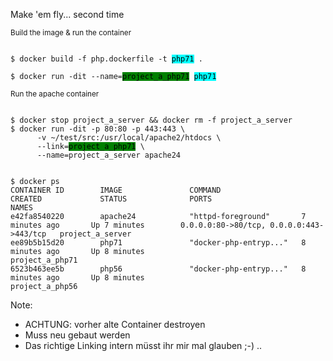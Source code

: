 Make 'em fly... second time

<small>Build the image & run the container</small>
<pre><code class="Dockerfile" data-trim data-noescape>
$ docker build -f php.dockerfile -t <mark style="background-color: cyan">php71</mark> .

$ docker run -dit --name=<mark style="background-color: green">project_a_php71</mark> <mark style="background-color: cyan">php71</mark>
</code></pre>

<small>Run the apache container</small>
<pre><code class="Dockerfile" data-trim data-noescape>
$ docker stop project_a_server && docker rm -f project_a_server
$ docker run -dit -p 80:80 -p 443:443 \
      -v ~/test/src:/usr/local/apache2/htdocs \
      --link=<mark style="background-color: green">project_a_php71</mark> \
      --name=project_a_server apache24
</code></pre>

<pre><code class="Dockerfile" data-trim data-noescape>
$ docker ps
CONTAINER ID        IMAGE               COMMAND                  CREATED             STATUS              PORTS                                      NAMES
e42fa8540220        apache24            "httpd-foreground"       7 minutes ago       Up 7 minutes        0.0.0.0:80->80/tcp, 0.0.0.0:443->443/tcp   project_a_server
ee89b5b15d20        php71               "docker-php-entryp..."   8 minutes ago       Up 8 minutes                                                   project_a_php71
6523b463ee5b        php56               "docker-php-entryp..."   8 minutes ago       Up 8 minutes                                                   project_a_php56
</code></pre>

Note:
* ACHTUNG: vorher alte Container destroyen
* Muss neu gebaut werden
* Das richtige Linking intern müsst ihr mir mal glauben ;-) ..
